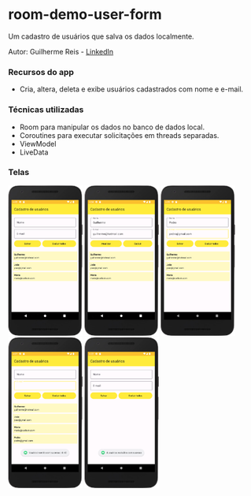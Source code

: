 # room-demo-user-form

Um cadastro de usuários que salva os dados localmente.

Autor: Guilherme Reis - [LinkedIn](https://www.linkedin.com/in/guilhermereisdev/)

### Recursos do app
- Cria, altera, deleta e exibe usuários cadastrados com nome e e-mail.

### Técnicas utilizadas
- Room para manipular os dados no banco de dados local.
- Coroutines para executar solicitações em threads separadas.
- ViewModel
- LiveData

### Telas

<img src="screenshots/01.png" width="30%"> <img src="screenshots/02.png" width="30%"> <img src="screenshots/03.png" width="30%"> <img src="screenshots/04.png" width="30%"> <img src="screenshots/05.png" width="30%">